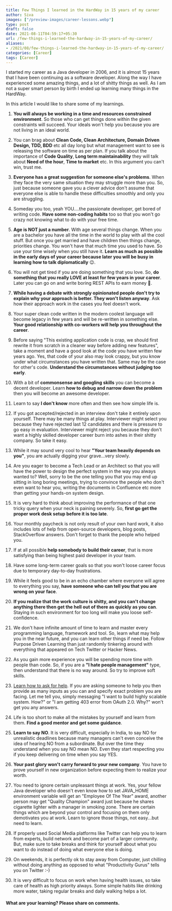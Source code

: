 ```yaml
---
title: Few Things I learned in the HardWay in 15 years of my career
author: Siva
images: ["/preview-images/career-lessons.webp"]
type: post
draft: false
date: 2021-08-11T04:59:17+05:30
url: /few-things-i-learned-the-hardway-in-15-years-of-my-career/
aliases:
- /2021/08/few-things-i-learned-the-hardway-in-15-years-of-my-career/
categories: [Career]
tags: [Career]
---
```


I started my career as a Java developer in 2006, and it is almost 15 years that I have been continuing as a software developer.
Along the way I have experienced some amazing things, and a lot of shitty things as well. As I am not a super smart person by birth I ended up learning many things in the HardWay. 

In this article I would like to share some of my learnings.

1. **You will always be working in a time and resources constrained environment**. So those who can get things done within the given constraints will succeed. 
Your ideals won't help you because you are not living in an ideal world.

2. You can brag about **Clean Code, Clean Architecture, Domain Driven Design, TDD, BDD** etc all day long but what management want to see is releasing the software on time as per plan. If you talk about the importance of **Code Quality**, **Long term maintainability** they will talk about **Need of the hour**, **Time to market** etc. In this argument you can't win, trust me.

3. **Everyone has a great suggestion for someone else's problems**. When they face the very same situation they may struggle more than you. So, just because someone gave you a clever advice don't assume that everyone else is able to handle these difficulties smoothly and only you are struggling.

4. Someday you too, yeah YOU....the passionate developer, get bored of writing code. **Have some non-coding habits** too so that you won't go crazy not knowing what to do with your free time. 

5. **Age is NOT just a number**. With age several things change. When you are a bachelor you have all the time in the world to play with all the cool stuff. But once you get married and have children then things change, priorities change. You won't have that much time you used to have. So use your time wisely when you still have it. **Learn as much as possible in the early days of your career because later you will be busy in learning how to talk diplomatically** :wink:.

6. You will not get tired if you are doing something that you love. So, **do something that you really LOVE at least for few years in your career**. 
Later you can go on and write boring REST APIs to earn money :money_mouth_face:.

7. **While having a debate with strongly opinionated people don't try to explain why your approach is better. They won't listen anyway**. Ask how their approach work in the cases you feel doesn't work.

8. Your super clean code written in the modern coolest language will become legacy in few years and will be re-written in something else. **Your good relationship with co-workers will help you throughout the career**.

9. Before saying "This existing application code is crap, we should first rewrite it from scratch in a cleaner way before adding new features", take a moment and have a good look at the code you have written few years ago. Yes, that code of your also may look crappy, but you know under what circumstances you have written that. Same may be the case for other's code. **Understand the circumstances without judging too early**.

10. With a bit of **commonsense and googling skills** you can become a decent developer. Learn **how to debug and narrow down the problem** then you will become an awesome developer.

11. Learn to say **I don't know** more often and then see how simple life is.

12. If you got accepted/rejected in an interview don't take it entirely upon yourself. There may be many things at play. Interviewer might select you because they have rejected last 12 candidates and there is pressure to go easy in evaluation. Interviewer might reject you because they don't want a highly skilled developer career burn into ashes in their shitty company. So take it easy. 

13. While it may sound very cool to hear **"Your team heavily depends on you"**, you are actually digging your grave...very slowly.

14. Are you eager to become a Tech Lead or an Architect so that you will have the power to design the perfect system in the way you always wanted to? Well, sorry to be the one telling you that you may end up sitting in long boring meetings, trying to convince the people who don't even want to hear you, writing the documents in Confluence etc more than getting your hands-on system design.

15. It is very hard to think about improving the performance of that one tricky query when your neck is paining severely. So, **first go get the proper work desk setup before it is too late**.

16. Your monthly paycheck is not only result of your own hard work, it also includes lots of help from open-source developers, blog posts, StackOverflow answers. Don't forget to thank the people who helped you.
 
17. If at all possible **help somebody to build their career**, that is more satisfying than being highest paid developer in your team.

18. Have some long-term career goals so that you won't loose career focus due to temporary day-to-day frustrations. 

19. While it feels good to be in an echo chamber where everyone will agree to everything you say, **have someone who can tell you that you are wrong on your face**.

20. **If you realize that the work culture is shitty, and you can't change anything there then get the hell out of there as quickly as you can**. Staying in such environment for too long will make you loose self-confidence.

21. We don't have infinite amount of time to learn and master every programming language, framework and tool. So, learn what may help you in the near future, and you can learn other things if need be. Follow Purpose Driven Learning than just randomly tinkering around with everything that appeared on Tech Twitter or Hacker News.

22. As you gain more experience you will be spending more time with people than code. So, if you are a **"I hate people management"** type, then understand that there is no way around. So try to improve soft skills.

23. [Learn how to ask for help](https://stackoverflow.com/help/minimal-reproducible-example). If you are asking someone to help you then provide as many inputs as you can and specify exact problem you are facing. Let me tell you, simply messaging "I want to build highly scalable system. How?" or "I am getting 403 error from OAuth 2.0. Why?" won't get you any answers.

24. Life is too short to make all the mistakes by yourself and learn from them. **Find a good mentor and get some guidance**.

25. **Learn to say NO**. It is very difficult, especially in India, to say NO for unrealistic deadlines because many managers can't even conceive the idea of hearing NO from a subordinate. But over the time they understand when you say NO mean NO. Even they start respecting you if you keep delivering on time when you say YES.

26. **Your past glory won't carry forward to your new company**. You have to prove yourself in new organization before expecting them to realize your worth.

27. You need to ignore certain unpleasant things at work. Yes, your fellow Java developer who doesn't even know how to set JAVA_HOME environment variable will get an "Employee Of The Year" award, another person may get "Quality Champion" award just because he shares cigarette lighter with a manager in smoking zone. There are certain things which are beyond your control and focusing on them only demotivates you at work. Learn to ignore those things, not easy...but need to learn.

28. If properly used Social Media platforms like Twitter can help you to learn from experts, build network and become part of a larger community. But, make sure to take breaks and think for yourself about what you want to do instead of doing what everyone else is doing.

29. On weekends, it is perfectly ok to stay away from Computer, just chilling without doing anything as opposed to what "Productivity Gurus" tells you on Twitter :-)

30. It is very difficult to focus on work when having health issues, so take care of health as high priority always. Some simple habits like drinking more water, taking regular breaks and daily walking helps a lot.

#### What are your learning? Please share on comments.


